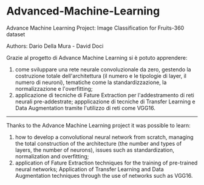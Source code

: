 # Advanced-Machine-Learning

Advance Machine Learning Project: Image Classification for Fruits-360 dataset

Authors: Dario Della Mura - David Doci

Grazie al progetto di Advance Machine Learning si è potuto apprendere:

1. come sviluppare una rete neurale convoluzionale da zero, gestendo la costruzione totale dell'architettura (il numero e le tipologie di layer, il numero di neuroni), tematiche come la standardizzazione, la normalizzazione e l'overfitting;
2. applicazione di tecniche di Fature Extraction per l'addestramento di reti neurali pre-addestrate;
appplicazione di tecniche di Transfer Learning e Data Augmentation tramite l'utilizzo di reti come VGG16.
-------------------------------------------------------------------------------------------------------------------------------------------------------------------------
Thanks to the Advance Machine Learning project it was possible to learn:

1) how to develop a convolutional neural network from scratch, managing the total construction of the architecture (the number and types of layers, the number of neurons), issues such as standardization, normalization and overfitting;
2) application of Fature Extraction techniques for the training of pre-trained neural networks;
Application of Transfer Learning and Data Augmentation techniques through the use of networks such as VGG16.
